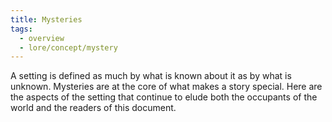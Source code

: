 ```yaml
---
title: Mysteries
tags:
  - overview
  - lore/concept/mystery
---
```


A setting is defined as much by what is known about it as by what is unknown. Mysteries are at the core of what makes a story special. Here are the aspects of the setting that continue to elude both the occupants of the world and the readers of this document.

